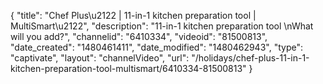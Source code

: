 {
    "title": "Chef Plus\u2122  |  11-in-1 kitchen preparation tool  |  MultiSmart\u2122",
    "description": "11-in-1 kitchen preparation tool \nWhat will you add?",
    "channelid": "6410334",
    "videoid": "81500813",
    "date_created": "1480461411",
    "date_modified": "1480462943",
    "type": "captivate",
    "layout": "channelVideo",
    "url": "\/holidays\/chef-plus-11-in-1-kitchen-preparation-tool-multismart\/6410334-81500813"
}